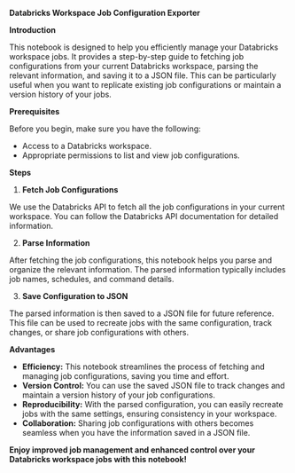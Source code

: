 **Databricks Workspace Job Configuration Exporter**

**Introduction**

This notebook is designed to help you efficiently manage your Databricks workspace jobs. It provides a step-by-step guide to fetching job configurations from your current Databricks workspace, parsing the relevant information, and saving it to a JSON file. This can be particularly useful when you want to replicate existing job configurations or maintain a version history of your jobs.

**Prerequisites**

Before you begin, make sure you have the following:

* Access to a Databricks workspace.
* Appropriate permissions to list and view job configurations.

**Steps**

1. **Fetch Job Configurations**

We use the Databricks API to fetch all the job configurations in your current workspace. You can follow the Databricks API documentation for detailed information.

2. **Parse Information**

After fetching the job configurations, this notebook helps you parse and organize the relevant information. The parsed information typically includes job names, schedules, and command details.

3. **Save Configuration to JSON**

The parsed information is then saved to a JSON file for future reference. This file can be used to recreate jobs with the same configuration, track changes, or share job configurations with others.

**Advantages**

* **Efficiency:** This notebook streamlines the process of fetching and managing job configurations, saving you time and effort.
* **Version Control:** You can use the saved JSON file to track changes and maintain a version history of your job configurations.
* **Reproducibility:** With the parsed configuration, you can easily recreate jobs with the same settings, ensuring consistency in your workspace.
* **Collaboration:** Sharing job configurations with others becomes seamless when you have the information saved in a JSON file.

**Enjoy improved job management and enhanced control over your Databricks workspace jobs with this notebook!**
